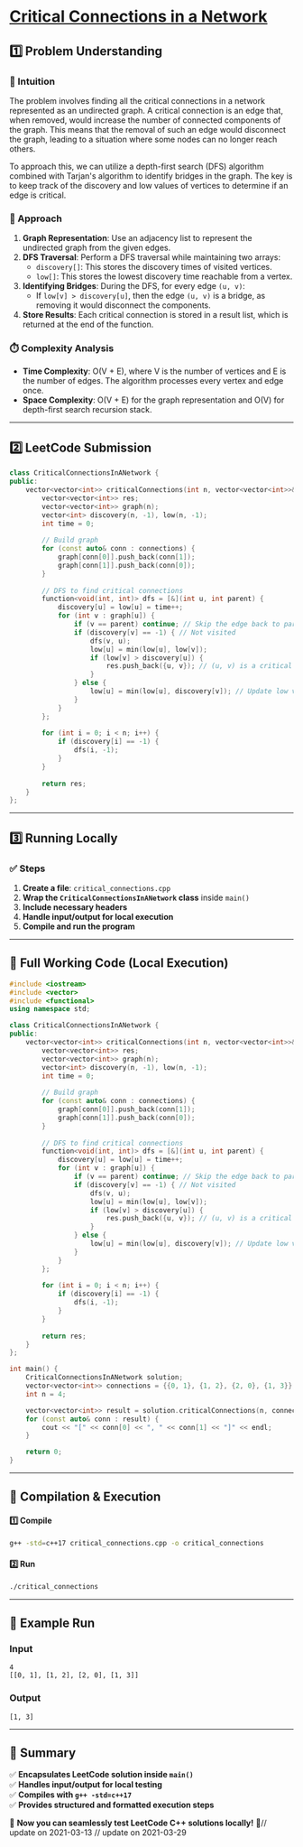 # **[Critical Connections in a Network](https://leetcode.com/problems/critical-connections-in-a-network/description/)**  

## **1️⃣ Problem Understanding**  
### **📌 Intuition**  
The problem involves finding all the critical connections in a network represented as an undirected graph. A critical connection is an edge that, when removed, would increase the number of connected components of the graph. This means that the removal of such an edge would disconnect the graph, leading to a situation where some nodes can no longer reach others.

To approach this, we can utilize a depth-first search (DFS) algorithm combined with Tarjan's algorithm to identify bridges in the graph. The key is to keep track of the discovery and low values of vertices to determine if an edge is critical.

### **🚀 Approach**  
1. **Graph Representation**: Use an adjacency list to represent the undirected graph from the given edges.
2. **DFS Traversal**: Perform a DFS traversal while maintaining two arrays:
   - `discovery[]`: This stores the discovery times of visited vertices.
   - `low[]`: This stores the lowest discovery time reachable from a vertex.
3. **Identifying Bridges**: During the DFS, for every edge `(u, v)`:
   - If `low[v] > discovery[u]`, then the edge `(u, v)` is a bridge, as removing it would disconnect the components.
4. **Store Results**: Each critical connection is stored in a result list, which is returned at the end of the function.

### **⏱️ Complexity Analysis**  
- **Time Complexity**: O(V + E), where V is the number of vertices and E is the number of edges. The algorithm processes every vertex and edge once.
- **Space Complexity**: O(V + E) for the graph representation and O(V) for depth-first search recursion stack.

---  

## **2️⃣ LeetCode Submission**  
```cpp
class CriticalConnectionsInANetwork {
public:
    vector<vector<int>> criticalConnections(int n, vector<vector<int>>& connections) {
        vector<vector<int>> res;
        vector<vector<int>> graph(n);
        vector<int> discovery(n, -1), low(n, -1);
        int time = 0;
        
        // Build graph
        for (const auto& conn : connections) {
            graph[conn[0]].push_back(conn[1]);
            graph[conn[1]].push_back(conn[0]);
        }
        
        // DFS to find critical connections
        function<void(int, int)> dfs = [&](int u, int parent) {
            discovery[u] = low[u] = time++;
            for (int v : graph[u]) {
                if (v == parent) continue; // Skip the edge back to parent
                if (discovery[v] == -1) { // Not visited
                    dfs(v, u);
                    low[u] = min(low[u], low[v]);
                    if (low[v] > discovery[u]) {
                        res.push_back({u, v}); // (u, v) is a critical connection
                    }
                } else {
                    low[u] = min(low[u], discovery[v]); // Update low value
                }
            }
        };
        
        for (int i = 0; i < n; i++) {
            if (discovery[i] == -1) {
                dfs(i, -1);
            }
        }
        
        return res;
    }
};
```  

---  

## **3️⃣ Running Locally**  
### **✅ Steps**  
1. **Create a file**: `critical_connections.cpp`  
2. **Wrap the `CriticalConnectionsInANetwork` class** inside `main()`  
3. **Include necessary headers**  
4. **Handle input/output for local execution**  
5. **Compile and run the program**  

---  

## **📝 Full Working Code (Local Execution)**  
```cpp
#include <iostream>
#include <vector>
#include <functional>
using namespace std;

class CriticalConnectionsInANetwork {
public:
    vector<vector<int>> criticalConnections(int n, vector<vector<int>>& connections) {
        vector<vector<int>> res;
        vector<vector<int>> graph(n);
        vector<int> discovery(n, -1), low(n, -1);
        int time = 0;
        
        // Build graph
        for (const auto& conn : connections) {
            graph[conn[0]].push_back(conn[1]);
            graph[conn[1]].push_back(conn[0]);
        }
        
        // DFS to find critical connections
        function<void(int, int)> dfs = [&](int u, int parent) {
            discovery[u] = low[u] = time++;
            for (int v : graph[u]) {
                if (v == parent) continue; // Skip the edge back to parent
                if (discovery[v] == -1) { // Not visited
                    dfs(v, u);
                    low[u] = min(low[u], low[v]);
                    if (low[v] > discovery[u]) {
                        res.push_back({u, v}); // (u, v) is a critical connection
                    }
                } else {
                    low[u] = min(low[u], discovery[v]); // Update low value
                }
            }
        };
        
        for (int i = 0; i < n; i++) {
            if (discovery[i] == -1) {
                dfs(i, -1);
            }
        }
        
        return res;
    }
};

int main() {
    CriticalConnectionsInANetwork solution;
    vector<vector<int>> connections = {{0, 1}, {1, 2}, {2, 0}, {1, 3}};
    int n = 4;

    vector<vector<int>> result = solution.criticalConnections(n, connections);
    for (const auto& conn : result) {
        cout << "[" << conn[0] << ", " << conn[1] << "]" << endl;
    }

    return 0;
}
```  

---  

## **🔧 Compilation & Execution**  
#### **1️⃣ Compile**  
```bash
g++ -std=c++17 critical_connections.cpp -o critical_connections
```  

#### **2️⃣ Run**  
```bash
./critical_connections
```  

---  

## **🎯 Example Run**  
### **Input**  
```
4
[[0, 1], [1, 2], [2, 0], [1, 3]]
```  
### **Output**  
```
[1, 3]
```  

---  

## **📌 Summary**  
✅ **Encapsulates LeetCode solution inside `main()`**  
✅ **Handles input/output for local testing**  
✅ **Compiles with `g++ -std=c++17`**  
✅ **Provides structured and formatted execution steps**  

🚀 **Now you can seamlessly test LeetCode C++ solutions locally!** 🚀// update on 2021-03-13
// update on 2021-03-29
